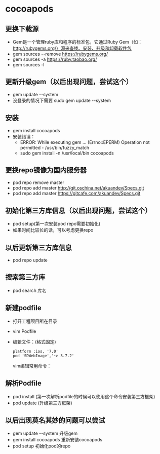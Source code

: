 # cocoapods

## 更换下载源
- Gem是一个管理ruby库和程序的标准包，它通过Ruby Gem（如：http://rubygems.org/）源来查找、安装、升级和卸载软件包
- gem sources --remove https://rubygems.org/ 
- gem sources -a https://ruby.taobao.org/
- gem sources -l

## 更新升级gem（以后出现问题，尝试这个）
- gem update --system
- 没登录的情况下需要 sudo gem update --system

## 安装
- gem install cocoapods
- 安装错误：
	- ERROR:  While executing gem ... (Errno::EPERM)
    Operation not permitted - /usr/bin/fuzzy_match
    - sudo gem install -n /usr/local/bin cocoapods
    

## 更换repo镜像为国内服务器
- pod repo remove master
- pod repo add master http://git.oschina.net/akuandev/Specs.git 
- pod repo add master https://gitcafe.com/akuandev/Specs.git   

## 初始化第三方库信息（以后出现问题，尝试这个）
- pod setup(第一次安装pod repo需要初始化)
- 如果时间比较长的话，可以考虑更换repo

## 以后更新第三方库信息
- pod repo update

## 搜索第三方库
- pod search 库名

## 新建podfile
- 打开工程项目所在目录
- vim Podfile
- 编辑文件：(格式固定)

	```
	platform :ios, '7.0'	
	pod 'SDWebImage','~> 3.7.2'
	```
	vim编辑常用命令： 
## 解析Podfile
- pod install (第一次解析podfile的时候可以使用这个命令安装第三方框架)
- pod update (升级第三方框架)

## 以后出现莫名其妙的问题可以尝试
- gem update --system  升级gem 
- gem install cocoapods 重新安装cocoapods
- pod setup 初始化pod的repo

